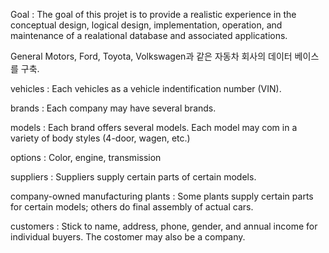 Goal : The goal of this projet is to provide a realistic experience in the conceptual design, logical design, implementation, operation, and maintenance of a realational database and associated applications.

General Motors, Ford, Toyota, Volkswagen과 같은 자동차 회사의 데이터 베이스를 구축.

vehicles	: Each vehicles as a vehicle indentification number (VIN).

brands		: Each company may have several brands.

models		: Each brand offers several models. Each model may com in a variety of body styles (4-door, wagen, etc.)

options		: Color, engine, transmission

suppliers	: Suppliers supply certain parts of certain models.

company-owned manufacturing plants	: Some plants supply certain parts for certain models; others do final assembly of actual cars.

customers	: Stick to name, address, phone, gender, and annual income for individual buyers. The costomer may also be a company.
